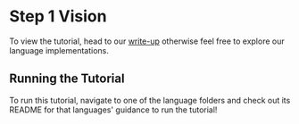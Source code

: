 # Step 1 Vision

To view the tutorial,
head to our [write-up](https://docs.bow.software/tutorials/tutorial_1/step_1) otherwise feel
free to explore our language implementations.

## Running the Tutorial

To run this tutorial,
navigate to one of the language folders and check out its README for that languages' guidance to run the tutorial!